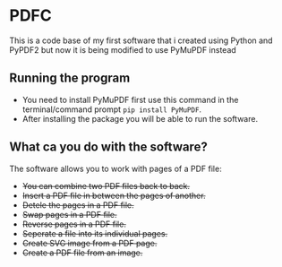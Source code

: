 # PDFC
This is a code base of my first software that i created using Python and PyPDF2 but now it is being modified to use PyMuPDF instead

## Running the program
- You need to install PyMuPDF first use this command in the terminal/command prompt `pip install PyMuPDF`.
- After installing the package you will be able to run the software.

## What ca you do with the software?
The software allows you to work with pages of a PDF file:
- <strike>You can combine two PDF files back to back.</strike>
- <strike>Insert a PDF file in between the pages of another.</strike>
- <strike>Detele the pages in a PDF file.</strike>
- <strike>Swap pages in a PDF file.</strike>
- <strike>Reverse pages in a PDF file.</strike>
- <strike>Seperate a file into its individual pages.</strike>
- <strike>Create SVG image from a PDF page.</strike>
- <strike>Create a PDF file from an image.<strike>
<!--
You can go to the PDFC website here: [https://siyabongak.github.io/pdfc-website/](https://siyabongak.github.io/pdfc-website/) -->

